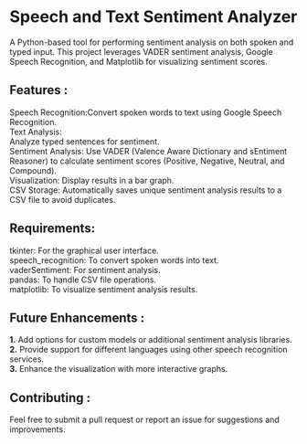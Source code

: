 # Speech and Text Sentiment Analyzer

A Python-based tool for performing sentiment analysis on both spoken and typed input. This project leverages VADER sentiment analysis, Google Speech Recognition, and Matplotlib for visualizing sentiment scores.

## **Features :**

Speech Recognition:Convert spoken words to text using Google Speech Recognition.<br/>
Text Analysis: <br/> Analyze typed sentences for sentiment.<br/>
Sentiment Analysis: Use VADER (Valence Aware Dictionary and sEntiment Reasoner) to calculate sentiment scores (Positive, Negative, Neutral, and Compound).<br/>
Visualization: Display results in a bar graph.<br/>
CSV Storage: Automatically saves unique sentiment analysis results to a CSV file to avoid duplicates.<br/>

## **Requirements:**

tkinter: For the graphical user interface.<br/>
speech_recognition: To convert spoken words into text.<br/>
vaderSentiment: For sentiment analysis.<br/>
pandas: To handle CSV file operations.<br/>
matplotlib: To visualize sentiment analysis results.<br/>

## **Future Enhancements :**

**1.** Add options for custom models or additional sentiment analysis libraries.<br/>
**2.** Provide support for different languages using other speech recognition services.<br/>
**3.** Enhance the visualization with more interactive graphs.<br/>


## **Contributing :**

Feel free to submit a pull request or report an issue for suggestions and improvements.
